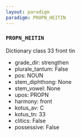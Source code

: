 ```yaml
---
layout: paradigm
paradigm: PROPN_HEITIN
---
```

### ` PROPN_HEITIN `

Dictionary class 33 front tin
* grade_dir: strengthen
* plurale_tantum: False
* pos: NOUN
* stem_diphthong: None
* stem_vowel: None
* upos: PROPN
* harmony: front
* kotus_av: C
* kotus_tn: 33
* clitics: False
* possessive: False
